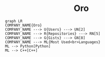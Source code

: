 <h1 align="center">Oro</h1>

```mermaid
graph LR
COMPANY_NAME{Oro}
COMPANY_NAME ---> U{Users} ---> UN[2]
COMPANY_NAME ---> R{Repositories} ---> RN[5]
COMPANY_NAME ---> G{Gists} ---> GN[8]
COMPANY_NAME ---> ML{Most Used<br>Languages}
ML --> Python[Python]
ML --> C++[C++]
```
